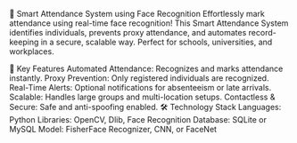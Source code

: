 📸 Smart Attendance System using Face Recognition
Effortlessly mark attendance using real-time face recognition! This Smart Attendance System identifies individuals, prevents proxy attendance, and automates record-keeping in a secure, scalable way. Perfect for schools, universities, and workplaces.

🌟 Key Features
Automated Attendance: Recognizes and marks attendance instantly.
Proxy Prevention: Only registered individuals are recognized.
Real-Time Alerts: Optional notifications for absenteeism or late arrivals.
Scalable: Handles large groups and multi-location setups.
Contactless & Secure: Safe and anti-spoofing enabled.
🛠️ Technology Stack
Languages: Python
Libraries: OpenCV, Dlib, Face Recognition
Database: SQLite or MySQL
Model: FisherFace Recognizer, CNN, or FaceNet
